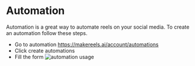 # Automation

Automation is a great way to automate reels on your social media. To create an automation follow these steps.

- Go to automation https://makereels.ai/account/automations
- Click create automations
- Fill the form
  ![automation usage](https://github.com/user-attachments/assets/6c159be6-308a-4dcb-8fdc-ecd19a7cc31f)

